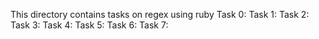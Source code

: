 This directory contains tasks on regex using ruby
Task 0:
Task 1:
Task 2:
Task 3:
Task 4:
Task 5:
Task 6:
Task 7:
